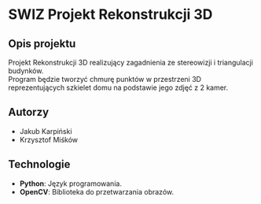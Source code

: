 # SWIZ Projekt Rekonstrukcji 3D

## Opis projektu

Projekt Rekonstrukcji 3D realizujący zagadnienia ze stereowizji i triangulacji budynków.  
Program będzie tworzyć chmurę punktów w przestrzeni 3D reprezentujących szkielet domu na podstawie jego zdjęć z 2 kamer.

## Autorzy
- Jakub Karpiński 
- Krzysztof Miśków 

## Technologie

- **Python**: Język programowania.
- **OpenCV**: Biblioteka do przetwarzania obrazów.
